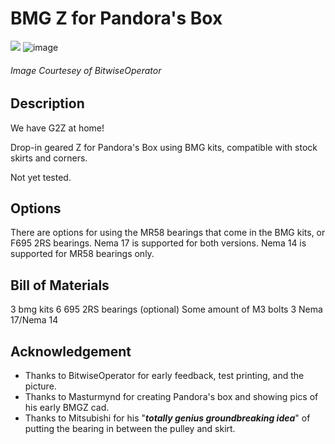 # BMG Z for Pandora's Box
![](/Images/PandoraBMGZ_005)
![image](https://media.discordapp.net/attachments/1101942488928878703/1182526465145839656/image.png?ex=65850497&is=65728f97&hm=43156e39d17ac4247ce4843ac9aa17f397788b2855a54dd0e7be99f263672f23&=&format=webp&quality=lossless&width=777&height=662)
###### Image Courtesey of BitwiseOperator

## Description
We have G2Z at home!

Drop-in geared Z for Pandora's Box using BMG kits, compatible with stock skirts and corners.

Not yet tested.

## Options
There are options for using the MR58 bearings that come in the BMG kits, or F695 2RS bearings. 
Nema 17 is supported for both versions. Nema 14 is supported for MR58 bearings only.


## Bill of Materials 
3 bmg kits
6 695 2RS bearings (optional)
Some amount of M3 bolts
3 Nema 17/Nema 14

## Acknowledgement
- Thanks to BitwiseOperator for early feedback, test printing, and the picture.
- Thanks to Masturmynd for creating Pandora's box and showing pics of his early BMGZ cad.
- Thanks to Mitsubishi for his "***totally genius groundbreaking idea***" of putting the bearing in between the pulley and skirt.

